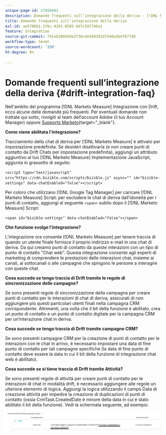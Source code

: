 ```yaml
---
unique-page-id: 27656441
description: Domande frequenti sull’integrazione della deriva - [!DNL Marketo Measure]
title: Domande frequenti sull’integrazione della deriva
exl-id: ae5706b1-1f6c-4201-8585-0d7c587746e1
feature: Integration
source-git-commit: 741ab20845de2f3bcde589291d7446a5b4f877d8
workflow-type: tm+mt
source-wordcount: '350'
ht-degree: 0%

---
```


# Domande frequenti sull’integrazione della deriva {#drift-integration-faq}

Nell&#39;ambito del programma [!DNL Marketo Measure] Integrazione con Drift, ecco alcune delle domande più frequenti. Per eventuali domande non trattate qui sotto, rivolgiti al team dell’account Adobe (il tuo Account Manager) oppure [Supporto Marketo](https://nation.marketo.com/t5/support/ct-p/Support){target="_blank"}.

**Come viene abilitata l’integrazione?**

Tracciamento della chat di deriva per [!DNL Marketo Measure] è attivato per impostazione predefinita. Se desideri disattivarla (e non creare punti di contatto da Drift Chats per impostazione predefinita), aggiungi un attributo aggiuntivo al tuo [!DNL Marketo Measure] Implementazione JavaScript, aggiunta in grassetto di seguito:

`<script type="text/javascript" src="https://cdn.bizible.com/scripts/bizible.js" async="" id="bizible-settings" data-chatEnabled="false"></script>`

Per coloro che utilizzano [!DNL Google Tag Manager] per caricare [!DNL Marketo Measure] Script: per escludere le chat di deriva dall’idoneità per i punti di contatto, aggiungi al seguente `<span>` subito dopo il [!DNL Marketo Measure] Script:

`<span id="bizible-settings" data-chatEnabled="false"></span>`

**Che funzione svolge l’integrazione?**

L’integrazione ora consente [!DNL Marketo Measure] per tenere traccia di quando un utente finale fornisce il proprio indirizzo e-mail in una chat di deriva. Da qui creiamo punti di contatto da queste interazioni con un tipo di punto di contatto &quot;Chat web&quot;. Questa integrazione consente agli esperti di marketing di comprendere le prestazioni delle interazioni chat, insieme ai canali, ai sottocanali o alle campagne che spingono le persone a interagire con queste chat.

**Cosa succede se tengo traccia di Drift tramite le regole di sincronizzazione delle campagne?**

Se sono presenti regole di sincronizzazione della campagna per creare punti di contatto per le interazioni di chat di deriva, assicurati di non aggiungere più questi particolari utenti finali nella campagna CRM corrispondente. Altrimenti, una volta che il bit della funzione è abilitato, crea un punto di contatto e un punto di contatto digitale per la campagna CRM per un’interazione chat in deriva.

**Cosa succede se tengo traccia di Drift tramite campagne CRM?**

Se sono presenti campagne CRM per la creazione di punti di contatto per le interazioni con le chat in arrivo, è necessario impostare una data di fine punto di contatto per tali campagne specifiche (la data di fine punto di contatto deve essere la data in cui il bit della funzione di integrazione chat web è abilitato).

**Cosa succede se si tiene traccia di Drift tramite Attività?**

Se sono presenti regole di attività per creare punti di contatto per le interazioni di chat in modalità drift, è necessario aggiungere alle regole un ulteriore elemento di logica. Aggiungi la logica utilizzando il campo Data di creazione attività per impedire la creazione di duplicazioni di punti di contatto (ossia CrmTask.CreatedDate è minore della data in cui è stato abilitato il bit della funzione). Vedi la schermata seguente, ad esempio.

![](assets/activity-rule-drift.png)
